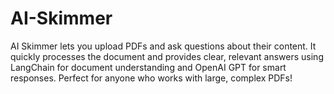 # AI-Skimmer
AI Skimmer lets you upload PDFs and ask questions about their content. It quickly processes the document and provides clear, relevant answers using LangChain for document understanding and OpenAI GPT for smart responses. Perfect for anyone who works with large, complex PDFs!
